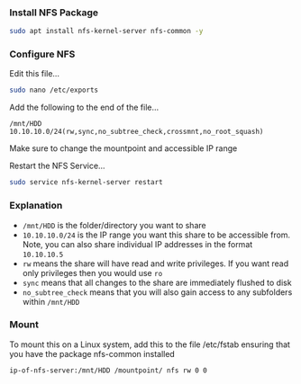 ### Install NFS Package

```bash
sudo apt install nfs-kernel-server nfs-common -y
```

### Configure NFS

Edit this file…

```bash
sudo nano /etc/exports
```

Add the following to the end of the file…

```
/mnt/HDD 10.10.10.0/24(rw,sync,no_subtree_check,crossmnt,no_root_squash)
```

Make sure to change the mountpoint and accessible IP range

Restart the NFS Service…

```bash
sudo service nfs-kernel-server restart
```

### Explanation

* ```/mnt/HDD``` is the folder/directory you want to share
* ```10.10.10.0/24``` is the IP range you want this share to be accessible from. Note, you can also share individual IP addresses in the format ```10.10.10.5```
* ```rw``` means the share will have read and write privileges. If you want read only privileges then you would use ```ro```
* ```sync``` means that all changes to the share are immediately flushed to disk
* ```no_subtree_check``` means that you will also gain access to any subfolders within ```/mnt/HDD```

### Mount

To mount this on a Linux system, add this to the file /etc/fstab ensuring that you have the package nfs-common installed

```
ip-of-nfs-server:/mnt/HDD /mountpoint/ nfs rw 0 0
```